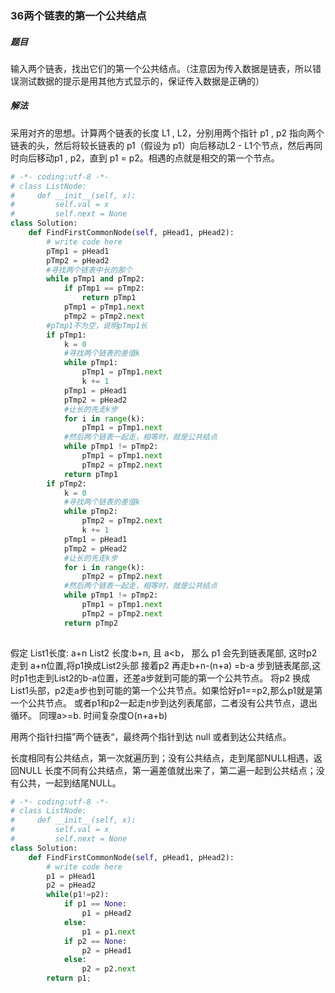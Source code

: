 ### 36两个链表的第一个公共结点

##### 题目

输入两个链表，找出它们的第一个公共结点。（注意因为传入数据是链表，所以错误测试数据的提示是用其他方式显示的，保证传入数据是正确的）

##### 解法

采用对齐的思想。计算两个链表的长度 L1 , L2，分别用两个指针 p1 , p2 指向两个链表的头，然后将较长链表的 p1（假设为 p1）向后移动L2 - L1个节点，然后再同时向后移动p1 , p2，直到 p1 = p2。相遇的点就是相交的第一个节点。

```python
# -*- coding:utf-8 -*-
# class ListNode:
#     def __init__(self, x):
#         self.val = x
#         self.next = None
class Solution:
    def FindFirstCommonNode(self, pHead1, pHead2):
        # write code here
        pTmp1 = pHead1
        pTmp2 = pHead2
        #寻找两个链表中长的那个
        while pTmp1 and pTmp2:
            if pTmp1 == pTmp2:
                return pTmp1
            pTmp1 = pTmp1.next
            pTmp2 = pTmp2.next
        #pTmp1不为空，说明pTmp1长
        if pTmp1:
            k = 0
            #寻找两个链表的差值k
            while pTmp1:
                pTmp1 = pTmp1.next
                k += 1
            pTmp1 = pHead1
            pTmp2 = pHead2
            #让长的先走k步
            for i in range(k):
            	pTmp1 = pTmp1.next
            #然后两个链表一起走，相等时，就是公共结点
            while pTmp1 != pTmp2:
                pTmp1 = pTmp1.next
                pTmp2 = pTmp2.next
            return pTmp1
		if pTmp2:
            k = 0
            #寻找两个链表的差值k
            while pTmp2:
                pTmp2 = pTmp2.next
                k += 1
            pTmp1 = pHead1
            pTmp2 = pHead2
            #让长的先走k步
            for i in range(k):
            	pTmp2 = pTmp2.next
            #然后两个链表一起走，相等时，就是公共结点
            while pTmp1 != pTmp2:
                pTmp1 = pTmp1.next
                pTmp2 = pTmp2.next
            return pTmp2
            
```



假定 List1长度: a+n  List2 长度:b+n, 且 a<b，
那么 p1 会先到链表尾部, 这时p2 走到 a+n位置,将p1换成List2头部
接着p2 再走b+n-(n+a) =b-a 步到链表尾部,这时p1也走到List2的b-a位置，还差a步就到可能的第一个公共节点。
将p2 换成 List1头部，p2走a步也到可能的第一个公共节点。如果恰好p1==p2,那么p1就是第一个公共节点。  或者p1和p2一起走n步到达列表尾部，二者没有公共节点，退出循环。 同理a>=b.
时间复杂度O(n+a+b)

用两个指针扫描”两个链表“，最终两个指针到达 null 或者到达公共结点。

长度相同有公共结点，第一次就遍历到；没有公共结点，走到尾部NULL相遇，返回NULL
长度不同有公共结点，第一遍差值就出来了，第二遍一起到公共结点；没有公共，一起到结尾NULL。

```python
# -*- coding:utf-8 -*-
# class ListNode:
#     def __init__(self, x):
#         self.val = x
#         self.next = None
class Solution:
    def FindFirstCommonNode(self, pHead1, pHead2):
        # write code here
        p1 = pHead1
        p2 = pHead2
        while(p1!=p2):
            if p1 == None:
                p1 = pHead2
            else:
                p1 = p1.next
            if p2 == None:
                p2 = pHead1
            else:
                p2 = p2.next
        return p1;
```

